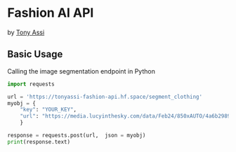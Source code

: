 # Fashion AI API
by [Tony Assi](https://www.tonyassi.com/)

## Basic Usage
Calling the image segmentation endpoint in Python
```python
import requests

url = 'https://tonyassi-fashion-api.hf.space/segment_clothing'
myobj = {
    "key": "YOUR_KEY",
    "url": "https://media.lucyinthesky.com/data/Feb24/850xAUTO/4a6b2989-9342-45b0-8566-10060d05d9f2.jpg"
    }

response = requests.post(url,  json = myobj)
print(response.text)
```
